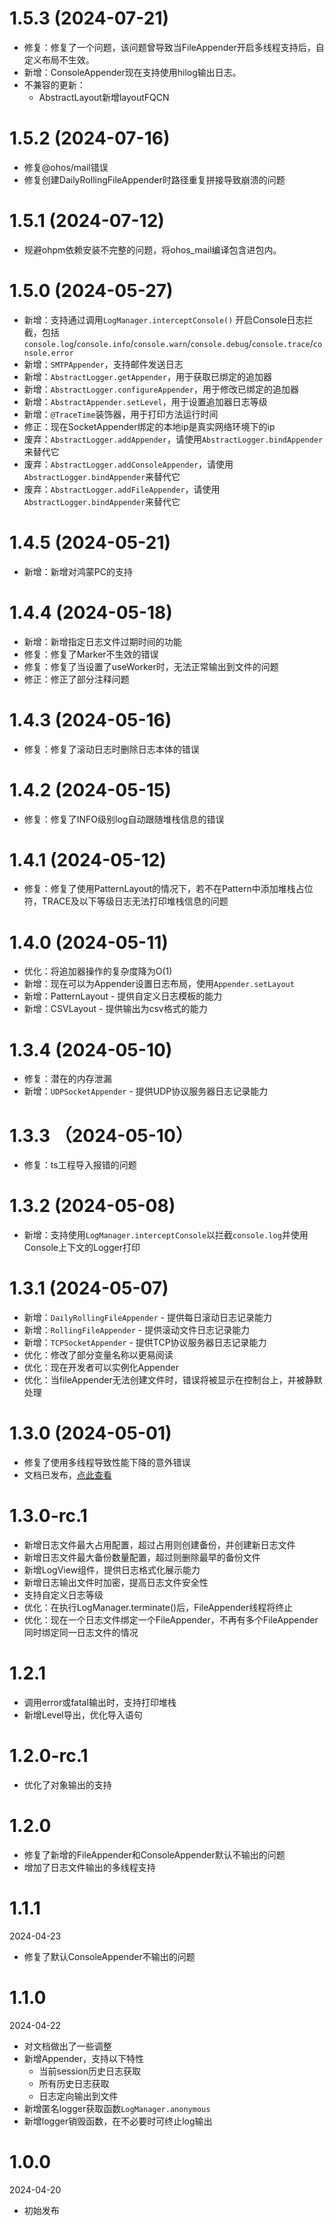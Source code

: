# 1.5.3 (2024-07-21)

- 修复：修复了一个问题，该问题曾导致当FileAppender开启多线程支持后，自定义布局不生效。
- 新增：ConsoleAppender现在支持使用hilog输出日志。
- 不兼容的更新：
    - AbstractLayout新增layoutFQCN

# 1.5.2 (2024-07-16)

- 修复@ohos/mail错误
- 修复创建DailyRollingFileAppender时路径重复拼接导致崩溃的问题

# 1.5.1 (2024-07-12)

- 规避ohpm依赖安装不完整的问题，将ohos_mail编译包含进包内。

# 1.5.0 (2024-05-27)

- 新增：支持通过调用`LogManager.interceptConsole()`
  开启Console日志拦截，包括`console.log`/`console.info`/`console.warn`/`console.debug`/`console.trace`/`console.error`
- 新增：`SMTPAppender`，支持邮件发送日志
- 新增：`AbstractLogger.getAppender`，用于获取已绑定的追加器
- 新增：`AbstractLogger.configureAppender`，用于修改已绑定的追加器
- 新增：`AbstractAppender.setLevel`，用于设置追加器日志等级
- 新增：`@TraceTime`装饰器，用于打印方法运行时间
- 修正：现在SocketAppender绑定的本地ip是真实网络环境下的ip
- 废弃：`AbstractLogger.addAppender`，请使用`AbstractLogger.bindAppender`来替代它
- 废弃：`AbstractLogger.addConsoleAppender`，请使用`AbstractLogger.bindAppender`来替代它
- 废弃：`AbstractLogger.addFileAppender`，请使用`AbstractLogger.bindAppender`来替代它

# 1.4.5 (2024-05-21)

- 新增：新增对鸿蒙PC的支持

# 1.4.4 (2024-05-18)

- 新增：新增指定日志文件过期时间的功能
- 修复：修复了Marker不生效的错误
- 修复：修复了当设置了useWorker时，无法正常输出到文件的问题
- 修正：修正了部分注释问题

# 1.4.3 (2024-05-16)

- 修复：修复了滚动日志时删除日志本体的错误

# 1.4.2 (2024-05-15)

- 修复：修复了INFO级别log自动跟随堆栈信息的错误

# 1.4.1 (2024-05-12)

- 修复：修复了使用PatternLayout的情况下，若不在Pattern中添加堆栈占位符，TRACE及以下等级日志无法打印堆栈信息的问题

# 1.4.0 (2024-05-11)

- 优化：将追加器操作的复杂度降为O(1)
- 新增：现在可以为Appender设置日志布局，使用`Appender.setLayout`
- 新增：PatternLayout - 提供自定义日志模板的能力
- 新增：CSVLayout - 提供输出为csv格式的能力

# 1.3.4 (2024-05-10)

- 修复：潜在的内存泄漏
- 新增：`UDPSocketAppender` - 提供UDP协议服务器日志记录能力

# 1.3.3 （2024-05-10）

- 修复：ts工程导入报错的问题

# 1.3.2 (2024-05-08)

- 新增：支持使用`LogManager.interceptConsole`以拦截`console.log`并使用Console上下文的Logger打印

# 1.3.1 (2024-05-07)

- 新增：`DailyRollingFileAppender` - 提供每日滚动日志记录能力
- 新增：`RollingFileAppender` - 提供滚动文件日志记录能力
- 新增：`TCPSocketAppender` - 提供TCP协议服务器日志记录能力
- 优化：修改了部分变量名称以更易阅读
- 优化：现在开发者可以实例化Appender
- 优化：当fileAppender无法创建文件时，错误将被显示在控制台上，并被静默处理

# 1.3.0 (2024-05-01)

- 修复了使用多线程导致性能下降的意外错误
- 文档已发布，[点此查看](https://ericple.github.io/log4a/)

# 1.3.0-rc.1

- 新增日志文件最大占用配置，超过占用则创建备份，并创建新日志文件
- 新增日志文件最大备份数量配置，超过则删除最早的备份文件
- 新增LogView组件，提供日志格式化展示能力
- 新增日志输出文件时加密，提高日志文件安全性
- 支持自定义日志等级
- 优化：在执行LogManager.terminate()后，FileAppender线程将终止
- 优化：现在一个日志文件绑定一个FileAppender，不再有多个FileAppender同时绑定同一日志文件的情况

# 1.2.1

- 调用error或fatal输出时，支持打印堆栈
- 新增Level导出，优化导入语句

# 1.2.0-rc.1

- 优化了对象输出的支持

# 1.2.0

- 修复了新增的FileAppender和ConsoleAppender默认不输出的问题
- 增加了日志文件输出的多线程支持

# 1.1.1

2024-04-23

- 修复了默认ConsoleAppender不输出的问题

# 1.1.0

2024-04-22

- 对文档做出了一些调整
- 新增Appender，支持以下特性
    - 当前session历史日志获取
    - 所有历史日志获取
    - 日志定向输出到文件
- 新增匿名logger获取函数`LogManager.anonymous`
- 新增logger销毁函数，在不必要时可终止log输出

# 1.0.0

2024-04-20

- 初始发布